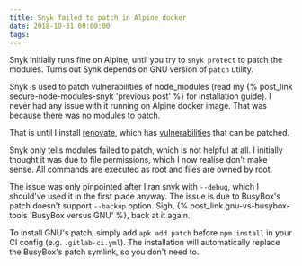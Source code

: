```yaml
---
title: Snyk failed to patch in Alpine docker
date: 2018-10-31 00:00:00
tags:
---
```

Snyk initially runs fine on Alpine, until you try to `snyk protect` to patch the modules. Turns out Synk depends on GNU version of `patch` utility.

<!-- more -->

Snyk is used to patch vulnerabilities of node_modules (read my {% post_link secure-node-modules-snyk 'previous post' %} for installation guide). I never had any issue with it running on Alpine docker image. That was because there was no modules to patch.

That is until I install [renovate](https://github.com/renovatebot/renovate), which has [vulnerabilities](https://snyk.io/test/npm/renovate) that can be patched.

Snyk only tells modules failed to patch, which is not helpful at all. I initially thought it was due to file permissions, which I now realise don't make sense. All commands are executed as root and files are owned by root.

The issue was only pinpointed after I ran snyk with `--debug`, which I should've used it in the first place anyway. The issue is due to BusyBox's patch doesn't support `--backup` option. Sigh, {% post_link gnu-vs-busybox-tools 'BusyBox versus GNU' %}, back at it again.

To install GNU's patch, simply add `apk add patch` before `npm install` in your CI config (e.g. `.gitlab-ci.yml`). The installation will automatically replace the BusyBox's patch symlink, so you don't need to.
